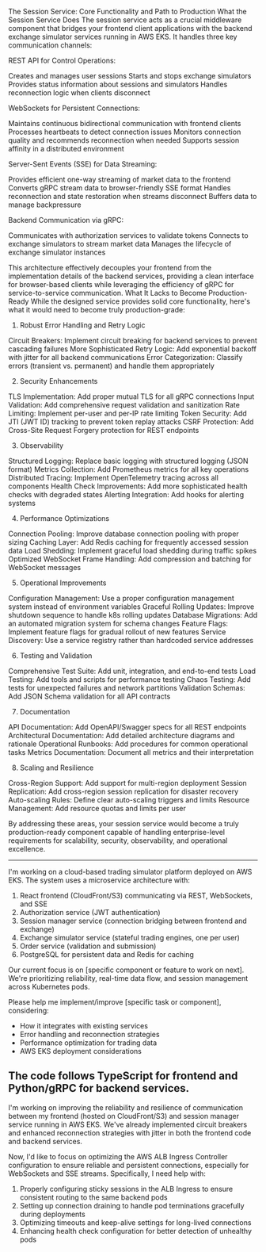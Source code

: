 The Session Service: Core Functionality and Path to Production
What the Session Service Does
The session service acts as a crucial middleware component that bridges your frontend client applications with the backend exchange simulator services running in AWS EKS. It handles three key communication channels:

REST API for Control Operations:

Creates and manages user sessions
Starts and stops exchange simulators
Provides status information about sessions and simulators
Handles reconnection logic when clients disconnect


WebSockets for Persistent Connections:

Maintains continuous bidirectional communication with frontend clients
Processes heartbeats to detect connection issues
Monitors connection quality and recommends reconnection when needed
Supports session affinity in a distributed environment


Server-Sent Events (SSE) for Data Streaming:

Provides efficient one-way streaming of market data to the frontend
Converts gRPC stream data to browser-friendly SSE format
Handles reconnection and state restoration when streams disconnect
Buffers data to manage backpressure


Backend Communication via gRPC:

Communicates with authorization services to validate tokens
Connects to exchange simulators to stream market data
Manages the lifecycle of exchange simulator instances



This architecture effectively decouples your frontend from the implementation details of the backend services, providing a clean interface for browser-based clients while leveraging the efficiency of gRPC for service-to-service communication.
What It Lacks to Become Production-Ready
While the designed service provides solid core functionality, here's what it would need to become truly production-grade:
1. Robust Error Handling and Retry Logic

Circuit Breakers: Implement circuit breaking for backend services to prevent cascading failures
More Sophisticated Retry Logic: Add exponential backoff with jitter for all backend communications
Error Categorization: Classify errors (transient vs. permanent) and handle them appropriately

2. Security Enhancements

TLS Implementation: Add proper mutual TLS for all gRPC connections
Input Validation: Add comprehensive request validation and sanitization
Rate Limiting: Implement per-user and per-IP rate limiting
Token Security: Add JTI (JWT ID) tracking to prevent token replay attacks
CSRF Protection: Add Cross-Site Request Forgery protection for REST endpoints

3. Observability

Structured Logging: Replace basic logging with structured logging (JSON format)
Metrics Collection: Add Prometheus metrics for all key operations
Distributed Tracing: Implement OpenTelemetry tracing across all components
Health Check Improvements: Add more sophisticated health checks with degraded states
Alerting Integration: Add hooks for alerting systems

4. Performance Optimizations

Connection Pooling: Improve database connection pooling with proper sizing
Caching Layer: Add Redis caching for frequently accessed session data
Load Shedding: Implement graceful load shedding during traffic spikes
Optimized WebSocket Frame Handling: Add compression and batching for WebSocket messages

5. Operational Improvements

Configuration Management: Use a proper configuration management system instead of environment variables
Graceful Rolling Updates: Improve shutdown sequence to handle k8s rolling updates
Database Migrations: Add an automated migration system for schema changes
Feature Flags: Implement feature flags for gradual rollout of new features
Service Discovery: Use a service registry rather than hardcoded service addresses

6. Testing and Validation

Comprehensive Test Suite: Add unit, integration, and end-to-end tests
Load Testing: Add tools and scripts for performance testing
Chaos Testing: Add tests for unexpected failures and network partitions
Validation Schemas: Add JSON Schema validation for all API contracts

7. Documentation

API Documentation: Add OpenAPI/Swagger specs for all REST endpoints
Architectural Documentation: Add detailed architecture diagrams and rationale
Operational Runbooks: Add procedures for common operational tasks
Metrics Documentation: Document all metrics and their interpretation

8. Scaling and Resilience

Cross-Region Support: Add support for multi-region deployment
Session Replication: Add cross-region session replication for disaster recovery
Auto-scaling Rules: Define clear auto-scaling triggers and limits
Resource Management: Add resource quotas and limits per user

By addressing these areas, your session service would become a truly production-ready component capable of handling enterprise-level requirements for scalability, security, observability, and operational excellence.





---------
I'm working on a cloud-based trading simulator platform deployed on AWS EKS. The system uses a microservice architecture with:

1. React frontend (CloudFront/S3) communicating via REST, WebSockets, and SSE
2. Authorization service (JWT authentication)
3. Session manager service (connection bridging between frontend and exchange)
4. Exchange simulator service (stateful trading engines, one per user)
5. Order service (validation and submission)
6. PostgreSQL for persistent data and Redis for caching

Our current focus is on [specific component or feature to work on next]. We're prioritizing reliability, real-time data flow, and session management across Kubernetes pods.

Please help me implement/improve [specific task or component], considering:
- How it integrates with existing services
- Error handling and reconnection strategies
- Performance optimization for trading data
- AWS EKS deployment considerations

The code follows TypeScript for frontend and Python/gRPC for backend services.
-------------
I'm working on improving the reliability and resilience of communication between my frontend (hosted on CloudFront/S3) and session manager service running in AWS EKS. We've already implemented circuit breakers and enhanced reconnection strategies with jitter in both the frontend code and backend services.

Now, I'd like to focus on optimizing the AWS ALB Ingress Controller configuration to ensure reliable and persistent connections, especially for WebSockets and SSE streams. Specifically, I need help with:

1. Properly configuring sticky sessions in the ALB Ingress to ensure consistent routing to the same backend pods
2. Setting up connection draining to handle pod terminations gracefully during deployments
3. Optimizing timeouts and keep-alive settings for long-lived connections
4. Enhancing health check configuration for better detection of unhealthy pods